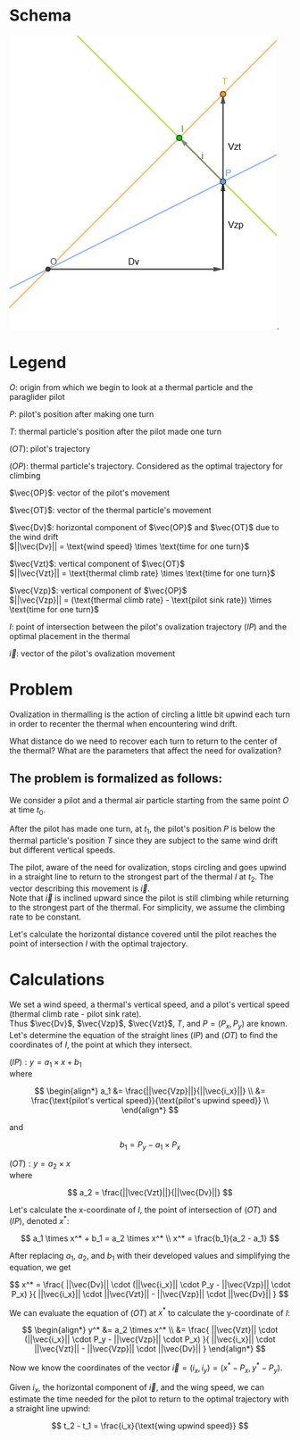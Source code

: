 # Schema

![schema](./assets/schema.png).

# Legend

$O$: origin from which we begin to look at a thermal particle and the paraglider pilot  

$P$: pilot's position after making one turn  

$T$: thermal particle's position after the pilot made one turn  

$(OT)$: pilot's trajectory  

$(OP)$: thermal particle's trajectory. Considered as the optimal trajectory for climbing  

$\vec{OP}$: vector of the pilot's movement  

$\vec{OT}$: vector of the thermal particle's movement  

$\vec{Dv}$: horizontal component of $\vec{OP}$ and $\vec{OT}$ due to the wind drift  
$||\vec{Dv}|| = \text{wind speed} \times \text{time for one turn}$  

$\vec{Vzt}$: vertical component of $\vec{OT}$  
$||\vec{Vzt}|| = \text{thermal climb rate} \times \text{time for one turn}$  

$\vec{Vzp}$: vertical component of $\vec{OP}$  
$||\vec{Vzp}|| = (\text{thermal climb rate} - \text{pilot sink rate}) \times \text{time for one turn}$  

$I$: point of intersection between the pilot's ovalization trajectory $(IP)$ and the optimal placement in the thermal  

$\vec{i}$: vector of the pilot's ovalization movement  

# Problem

Ovalization in thermalling is the action of circling a little bit upwind each turn in order to recenter the thermal when encountering wind drift.  

What distance do we need to recover each turn to return to the center of the thermal? What are the parameters that affect the need for ovalization?

## The problem is formalized as follows:

We consider a pilot and a thermal air particle starting from the same point $O$ at time $t_0$.  

After the pilot has made one turn, at $t_1$, the pilot's position $P$ is below the thermal particle's position $T$ since they are subject to the same wind drift but different vertical speeds.  

The pilot, aware of the need for ovalization, stops circling and goes upwind in a straight line to return to the strongest part of the thermal $I$ at $t_2$. The vector describing this movement is $\vec{i}$.  
Note that $\vec{i}$ is inclined upward since the pilot is still climbing while returning to the strongest part of the thermal. For simplicity, we assume the climbing rate to be constant.  

Let's calculate the horizontal distance covered until the pilot reaches the point of intersection $I$ with the optimal trajectory.

# Calculations

We set a wind speed, a thermal's vertical speed, and a pilot's vertical speed (thermal climb rate - pilot sink rate).  
Thus $\vec{Dv}$, $\vec{Vzp}$, $\vec{Vzt}$, $T$, and $P = (P_x, P_y)$ are known.  
Let's determine the equation of the straight lines $(IP)$ and $(OT)$ to find the coordinates of $I$, the point at which they intersect.  

$(IP) : y = a_1 \times x + b_1$  
where  

$$
\begin{align*}
    a_1 &= \frac{||\vec{Vzp}||}{||\vec{i_x}||} \\
        &= \frac{\text{pilot's vertical speed}}{\text{pilot's upwind speed}} \\
\end{align*}
$$

and

$$
    b_1 = P_y - a_1 \times P_x
$$

$(OT) : y = a_2 \times x$  
where

$$
    a_2 = \frac{||\vec{Vzt}||}{||\vec{Dv}||}
$$

Let's calculate the x-coordinate of $I$, the point of intersection of $(OT)$ and $(IP)$, denoted $x^*$:  

$$
    a_1 \times x^* + b_1 = a_2 \times x^* \\
    x^* = \frac{b_1}{a_2 - a_1}
$$

After replacing $a_1$, $a_2$, and $b_1$ with their developed values and simplifying the equation, we get

$$
    x^* = \frac{
        ||\vec{Dv}|| \cdot (||\vec{i_x}|| \cdot P_y - ||\vec{Vzp}|| \cdot P_x)
        }{
            ||\vec{i_x}|| \cdot ||\vec{Vzt}|| - ||\vec{Vzp}|| \cdot ||\vec{Dv}||
        }
$$

We can evaluate the equation of $(OT)$ at $x^*$ to calculate the y-coordinate of $I$:

$$
\begin{align*}
    y^* &= a_2 \times x^* \\
        &= \frac{
        ||\vec{Vzt}|| \cdot (||\vec{i_x}|| \cdot P_y - ||\vec{Vzp}|| \cdot P_x)
        }{
            ||\vec{i_x}|| \cdot ||\vec{Vzt}|| - ||\vec{Vzp}|| \cdot ||\vec{Dv}||
        } 
\end{align*}
$$

Now we know the coordinates of the vector $\vec{i} = (i_x, i_y) = (x^* - P_x, y^* - P_y)$.  

Given $i_x$, the horizontal component of $\vec{i}$, and the wing speed, we can estimate the time needed for the pilot to return to the optimal trajectory with a straight line upwind:  

$$
    t_2 - t_1 = \frac{i_x}{\text{wing upwind speed}}
$$
